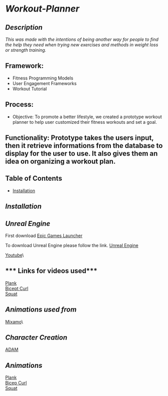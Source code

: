 # ***Workout-Planner***

## ***Description***

*This was made with the intentions of being another way for people to find the help they need when trying new exercises and methods in weight loss or strength training.*

## Framework:
 - Fitness Programming Models
 - User Engagement Frameworks
 - Workout Tutorial

## Process:
- Objective: To promote a better lifestyle, we created a prototype workout planner to help user customized their fitness workouts and set a goal.

## Functionality: Prototype takes the users input, then it retrieve informations from the database to display for the user to use. It also gives them an idea on organizing a workout plan.

## Table of Contents

- [Installation](#installation)

## ***Installation***

## ***Unreal Engine***

First download [Epic Games Launcher](https://store.epicgames.com/en-US/download)

To download Unreal Engine please follow the link.
[Unreal Engine](https://www.unrealengine.com/en-US/free-download/game-development-engine?utm_source=BingSearch&utm_medium=PaidSearch&utm_campaign=pr*UE_sp*UnrealEngine_an*Internal_ct*Google_cn*GameEngine-US_ta*Keywords_pl*LinkClicks_co*US&utm_id=1311718477789983&utm_term=game%20engine&utm_content=554622408&utm_creative=81982458167678)

[Youtube](https://www.youtube.com/)\
## *** Links for videos used***

[Plank](https://youtu.be/xtnempgJM_U)\
[Bicept Curl](https://youtu.be/NrVe2ZAsSj8)\
[Squat](https://youtu.be/Z80l3gt0dNk)

## ***Animations used from*** 

 [Mixamo](https://www.mixamo.com/#/)\

## ***Character Creation***

[ADAM](https://www.mixamo.com/#/?page=1&type=Character)

## ***Animations***

[Plank](https://www.mixamo.com/#/?page=1&query=Plank&type=Motion%2CMotionPack)\
[Bicep Curl](https://www.mixamo.com/#/?page=1&query=Bicept+Curl&type=Motion%2CMotionPack)\
[Squat](https://www.mixamo.com/#/?page=1&query=Squat&type=Motion%2CMotionPack) 
